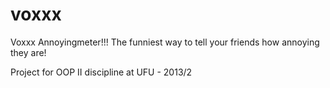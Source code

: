 voxxx
=====

Voxxx Annoyingmeter!!! The funniest way to tell your friends how annoying they are!

Project for OOP II discipline at UFU - 2013/2

